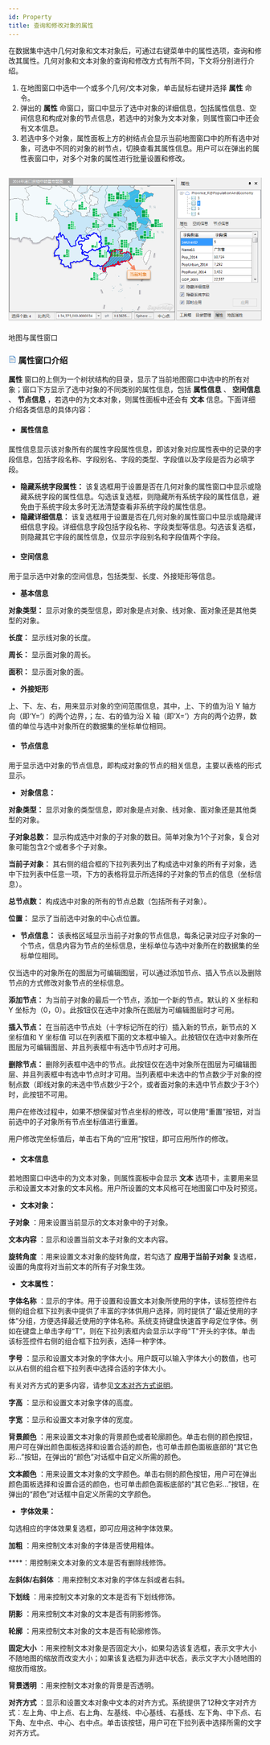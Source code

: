 ```yaml
---
id: Property
title: 查询和修改对象的属性
---
```

在数据集中选中几何对象和文本对象后，可通过右键菜单中的属性选项，查询和修改其属性。几何对象和文本对象的查询和修改方式有所不同，下文将分别进行介绍。

1. 在地图窗口中选中一个或多个几何/文本对象，单击鼠标右键并选择 **属性** 命令。
2. 弹出的 **属性** 命窗口，窗口中显示了选中对象的详细信息，包括属性信息、空间信息和构成对象的节点信息，若选中的对象为文本对象，则属性窗口中还会有文本信息。
3. 若选中多个对象，属性面板上方的树结点会显示当前地图窗口中的所有选中对象，可选中不同的对象的树节点，切换查看其属性信息。用户可以在弹出的属性表窗口中，对多个对象的属性进行批量设置和修改。  

![](img/PropertyWin.png)  
---  
地图与属性窗口  

### ![](../../img/read.gif) 属性窗口介绍

**属性** 窗口的上侧为一个树状结构的目录，显示了当前地图窗口中选中的所有对象；窗口下方显示了选中对象的不同类别的属性信息，包括 **属性信息** 、
**空间信息** 、 **节点信息** ，若选中的为文本对象，则属性面板中还会有 **文本** 信息。下面详细介绍各类信息的具体内容：

* #### 属性信息

属性信息显示该对象所有的属性字段属性信息，即该对象对应属性表中的记录的字段信息，包括字段名称、字段别名、字段的类型、字段值以及字段是否为必填字段。

* **隐藏系统字段属性：** 该复选框用于设置是否在几何对象的属性窗口中显示或隐藏系统字段的属性信息。勾选该复选框，则隐藏所有系统字段的属性信息，避免由于系统字段太多时无法清楚查看非系统字段的属性信息。
* **隐藏详细信息：** 该复选框用于设置是否在几何对象的属性窗口中显示或隐藏详细信息字段。详细信息字段包括字段名称、字段类型等信息。勾选该复选框，则隐藏其它字段的属性信息，仅显示字段别名和字段值两个字段。
* #### 空间信息

用于显示选中对象的空间信息，包括类型、长度、外接矩形等信息。

* **基本信息**

**对象类型：** 显示对象的类型信息，即对象是点对象、线对象、面对象还是其他类型的对象。

**长度：** 显示线对象的长度。

**周长：** 显示面对象的周长。

**面积：** 显示面对象的面。

* **外接矩形**

上、下、左、右，用来显示对象的空间范围信息，其中，上、下的值为沿 Y 轴方向（即‘Y=’）的两个边界，；左、右的值为沿 X
轴（即‘X=’）方向的两个边界，数值的单位与选中对象所在的数据集的坐标单位相同。

* #### 节点信息

用于显示选中对象的节点信息，即构成对象的节点的相关信息，主要以表格的形式显示。

* **对象信息：**

**对象类型：** 显示对象的类型信息，即对象是点对象、线对象、面对象还是其他类型的对象。

**子对象总数：** 显示构成选中对象的子对象的数目。简单对象为1个子对象，复合对象可能包含2个或者多个子对象。

**当前子对象：**
其右侧的组合框的下拉列表列出了构成选中对象的所有子对象，选中下拉列表中任意一项，下方的表格将显示所选择的子对象的节点的信息（坐标信息）。

**总节点数：** 构成选中对象的所有的节点总数（包括所有子对象）。

**位置：** 显示了当前选中对象的中心点位置。

* **节点信息：**
该表格区域显示当前子对象的节点信息，每条记录对应子对象的一个节点，信息内容为节点的坐标信息，坐标单位与选中对象所在的数据集的坐标单位相同。

仅当选中的对象所在的图层为可编辑图层，可以通过添加节点、插入节点以及删除节点的方式修改对象节点的坐标信息。

**添加节点：** 为当前子对象的最后一个节点，添加一个新的节点。默认的 X 坐标和 Y 坐标为（0，0）。此按钮仅在选中对象所在图层为可编辑图层时才可用。

**插入节点：** 在当前选中节点处（十字标记所在的行）插入新的节点，新节点的 X 坐标值和 Y 坐标值
可以在列表框下面的文本框中输入。此按钮仅在选中对象所在图层为可编辑图层、并且列表框中有选中节点时才可用。

**删除节点：**
删除列表框中选中的节点。此按钮仅在选中对象所在图层为可编辑图层、并且列表框中有选中节点时才可用。当列表框中未选中的节点数少于对象的控制点数（即线对象的未选中节点数少于2个，或者面对象的未选中节点数少于3个）时，此按钮不可用。

用户在修改过程中，如果不想保留对节点坐标的修改，可以使用“重置”按钮，对当前选中的子对象所有节点坐标值进行重置。

用户修改完坐标值后，单击右下角的“应用”按钮，即可应用所作的修改。

* #### 文本信息

若地图窗口中选中的为文本对象，则属性面板中会显示 **文本** 选项卡，主要用来显示和设置文本对象的文本风格。用户所设置的文本风格可在地图窗口中及时预览。

* **文本对象：**

**子对象** ：用来设置当前显示的文本对象中的子对象。

**文本内容** ：显示和设置当前文本子对象的文本内容。

**旋转角度** ：用来设置文本对象的旋转角度，若勾选了 **应用于当前子对象** 复选框，设置的角度将对当前文本的所有子对象生效。

* **文本属性：**

**字体名称**
：显示的字体。用于设置和设置文本对象所使用的字体，该标签控件右侧的组合框下拉列表中提供了丰富的字体供用户选择，同时提供了“最近使用的字体”分组，方便选择最近使用的字体名称。系统支持键盘快速首字母定位字体。例如在键盘上单击字母“T”，则在下拉列表框内会显示以字母"T"开头的字体。单击该标签控件右侧的组合框下拉列表，选择一种字体。

**字号** ：显示和设置文本对象的字体大小。用户既可以输入字体大小的数值，也可以从右侧的组合框下拉列表中选择合适的字体大小。

有关对齐方式的更多内容，请参见[文本对齐方式说明](TextAlignDirection.html)。

**字高** ：显示和设置文本对象字体的高度。

**字宽** ：显示和设置文本对象字体的宽度。

**背景颜色**
：用来设置文本对象的背景颜色或者轮廓颜色。单击右侧的颜色按钮，用户可在弹出颜色面板选择和设置合适的颜色，也可单击颜色面板底部的“其它色彩…”按钮，在弹出的“颜色”对话框中自定义所需的颜色。

**文本颜色**
：用来设置文本对象的文字颜色。单击右侧的颜色按钮，用户可在弹出颜色面板选择和设置合适的颜色，也可单击颜色面板底部的“其它色彩…”按钮，在弹出的“颜色”对话框中自定义所需的文字颜色。

* **字体效果：**

勾选相应的字体效果复选框，即可应用这种字体效果。

**加粗** ：用来控制文本对象的字体是否使用粗体。

****：用控制来文本对象的文本是否有删除线修饰。

**左斜体/右斜体** ：用来控制文本对象的字体左斜或者右斜。

**下划线** ：用来控制文本对象的文本是否有下划线修饰。

**阴影** ：用来控制文本对象的文本是否有阴影修饰。

**轮廓** ：用来控制文本对象的文本是否有轮廓修饰。

**固定大小**
：用来控制文本对象是否固定大小，如果勾选该复选框，表示文字大小不随地图的缩放而改变大小；如果该复选框为非选中状态，表示文字大小随地图的缩放而缩放。

**背景透明** ：用来控制文本对象的背景是否透明。

**对齐方式**
：显示和设置文本对象中文本的对齐方式。系统提供了12种文字对齐方式：左上角、中上点、右上角、左基线、中心基线、右基线、左下角、中下点、右下角、左中点、中心、右中点。单击该按钮，用户可在下拉列表中选择所需的文字对齐方式。




